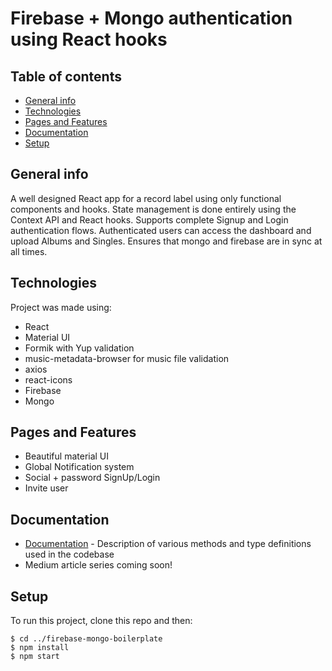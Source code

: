 # Firebase + Mongo authentication using React hooks

## Table of contents

- [General info](#general-info)
- [Technologies](#technologies)
- [Pages and Features](#pages-and-features)
- [Documentation](#documentation)
- [Setup](#setup)

## General info

A well designed React app for a record label using only functional components and hooks. State management is done entirely using the Context API and React hooks. Supports complete Signup and Login authentication flows. Authenticated users can access the dashboard and upload Albums and Singles. Ensures that mongo and firebase are in sync at all times.

## Technologies

Project was made using:

- React
- Material UI
- Formik with Yup validation
- music-metadata-browser for music file validation
- axios
- react-icons
- Firebase
- Mongo

## Pages and Features

- Beautiful material UI
- Global Notification system
- Social + password SignUp/Login
- Invite user

## Documentation

- [Documentation](https://clearly-outsane.github.io/firebase-mongo-boilerplate/index.html) - Description of various methods and type definitions used in the codebase
- Medium article series coming soon!

## Setup

To run this project, clone this repo and then:

```
$ cd ../firebase-mongo-boilerplate
$ npm install
$ npm start
```

